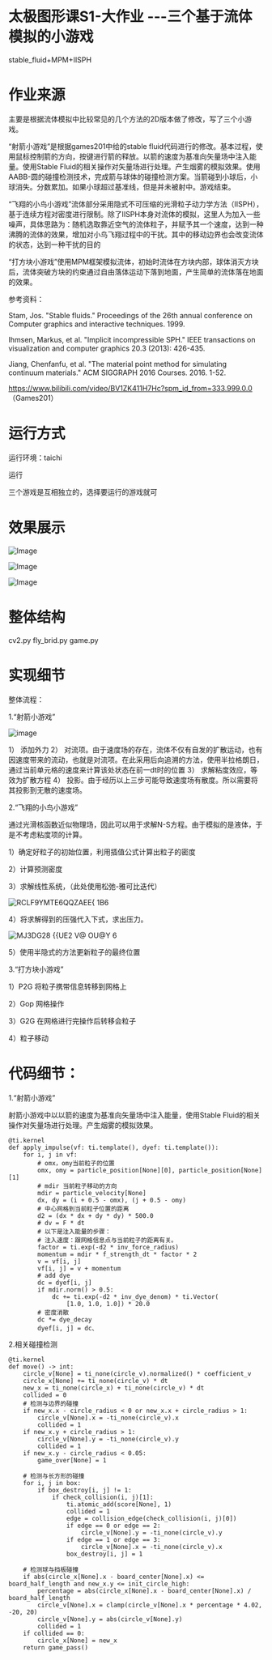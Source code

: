 # 太极图形课S1-大作业 ---三个基于流体模拟的小游戏
stable_fluid+MPM+IISPH


# 作业来源

主要是根据流体模拟中比较常见的几个方法的2D版本做了修改，写了三个小游戏。

“射箭小游戏”是根据games201中给的stable fluid代码进行的修改。基本过程，使用鼠标控制箭的方向，按键进行箭的释放。以箭的速度为基准向矢量场中注入能量。使用Stable Fluid的相关操作对矢量场进行处理。产生烟雾的模拟效果。使用AABB-圆的碰撞检测技术，完成箭与球体的碰撞检测方案。当箭碰到小球后，小球消失。分数累加。如果小球超过基准线，但是并未被射中。游戏结束。

“飞翔的小鸟小游戏”流体部分采用隐式不可压缩的光滑粒子动力学方法（IISPH），基于连续方程对密度进行限制。除了IISPH本身对流体的模拟，这里人为加入一些噪声，具体思路为：随机选取靠近空气的流体粒子，并赋予其一个速度，达到一种沸腾的流体的效果，增加对小鸟飞翔过程中的干扰。其中的移动边界也会改变流体的状态，达到一种干扰的目的

“打方块小游戏”使用MPM框架模拟流体，初始时流体在方块内部，球体消灭方块后，流体突破方块的约束通过自由落体运动下落到地面，产生简单的流体落在地面的效果。

参考资料：

Stam, Jos. "Stable fluids." Proceedings of the 26th annual conference on Computer graphics and interactive techniques. 1999.

Ihmsen, Markus, et al. "Implicit incompressible SPH." IEEE transactions on visualization and computer graphics 20.3 (2013): 426-435.

Jiang, Chenfanfu, et al. "The material point method for simulating continuum materials." ACM SIGGRAPH 2016 Courses. 2016. 1-52.

https://www.bilibili.com/video/BV1ZK411H7Hc?spm_id_from=333.999.0.0   （Games201）

# 运行方式

运行环境：taichi

运行

三个游戏是互相独立的，选择要运行的游戏就可


# 效果展示

![Image](https://github.com/MengMeng3399/HomeWork/blob/main/%E6%95%88%E6%9E%9C%E5%9B%BE--1.gif)

![Image](https://github.com/MengMeng3399/HomeWork/blob/main/%E6%95%88%E6%9E%9C%E5%9B%BE--2.gif)

![Image](https://github.com/MengMeng3399/HomeWork/blob/main/%E6%95%88%E6%9E%9C%E5%9B%BE--3.gif)


# 整体结构
cv2.py
fly_brid.py
game.py

# 实现细节

整体流程：

1.“射箭小游戏” 


![image](https://user-images.githubusercontent.com/86776127/147383025-6f63402f-2194-437d-baec-d1cb2cc10da3.png)

1） 添加外力
2） 对流项。由于速度场的存在，流体不仅有自发的扩散运动，也有因速度带来的流动，也就是对流项。在此采用后向追溯的方法，使用半拉格朗日，通过当前单元格的速度来计算该处状态在前一dt时的位置
3） 求解粘度效应，等效为扩散方程
4） 投影。由于经历以上三步可能导致速度场有散度。所以需要将其投影到无散的速度场。

2.“飞翔的小鸟小游戏”

通过光滑核函数近似物理场，因此可以用于求解N-S方程。由于模拟的是液体，于是不考虑粘度项的计算。

1）确定好粒子的初始位置，利用插值公式计算出粒子的密度

2）计算预测密度

3）求解线性系统，（此处使用松弛-雅可比迭代）

![RCLF9YM`TE6QQZAE`E{ 1B6](https://user-images.githubusercontent.com/86776127/147383141-e597b4a2-ff92-4db8-a1c1-7b11cbaf3bed.png)


4）将求解得到的压强代入下式，求出压力。

![MJ3DG28 {{UE2 V@ OU@Y 6](https://user-images.githubusercontent.com/86776127/147383157-df6c8dbd-99d2-4e6d-878d-27e50408c9f1.png)


5）使用半隐式的方法更新粒子的最终位置


3.“打方块小游戏”

1）P2G 将粒子携带信息转移到网格上

2）Gop 网格操作

3）G2G 在网格进行完操作后转移会粒子

4）粒子移动


# 代码细节：

1.“射箭小游戏” 

射箭小游戏中以以箭的速度为基准向矢量场中注入能量，使用Stable Fluid的相关操作对矢量场进行处理。产生烟雾的模拟效果。

~~~
@ti.kernel
def apply_impulse(vf: ti.template(), dyef: ti.template()):
    for i, j in vf:
        # omx，omy当前粒子的位置
        omx, omy = particle_position[None][0], particle_position[None][1]
        # mdir 当前粒子移动的方向
        mdir = particle_velocity[None]
        dx, dy = (i + 0.5 - omx), (j + 0.5 - omy)
        # 中心网格到当前粒子位置的距离
        d2 = (dx * dx + dy * dy) * 500.0
        # dv = F * dt
        # 以下是注入能量的步骤：
        # 注入速度：跟网格信息点与当前粒子的距离有关。
        factor = ti.exp(-d2 * inv_force_radius)
        momentum = mdir * f_strength_dt * factor * 2
        v = vf[i, j]
        vf[i, j] = v + momentum
        # add dye
        dc = dyef[i, j]
        if mdir.norm() > 0.5:
            dc += ti.exp(-d2 * inv_dye_denom) * ti.Vector(
                [1.0, 1.0, 1.0]) * 20.0
        # 密度消散
        dc *= dye_decay
        dyef[i, j] = dc、
   ~~~
      
      
2.相关碰撞检测

~~~
@ti.kernel
def move() -> int:
    circle_v[None] = ti_none(circle_v).normalized() * coefficient_v
    circle_x[None] += ti_none(circle_v) * dt
    new_x = ti_none(circle_x) + ti_none(circle_v) * dt
    collided = 0
    # 检测与边界的碰撞
    if new_x.x - circle_radius < 0 or new_x.x + circle_radius > 1:
        circle_v[None].x = -ti_none(circle_v).x
        collided = 1
    if new_x.y + circle_radius > 1:
        circle_v[None].y = -ti_none(circle_v).y
        collided = 1
    if new_x.y - circle_radius < 0.05:
        game_over[None] = 1

    # 检测与长方形的碰撞
    for i, j in box:
        if box_destroy[i, j] != 1:
            if check_collision(i, j)[1]:
                ti.atomic_add(score[None], 1)
                collided = 1
                edge = collision_edge(check_collision(i, j)[0])
                if edge == 0 or edge == 2:
                    circle_v[None].y = -ti_none(circle_v).y
                if edge == 1 or edge == 3:
                    circle_v[None].x = -ti_none(circle_v).x
                box_destroy[i, j] = 1

    # 检测球与挡板碰撞
    if abs(circle_x[None].x - board_center[None].x) <= board_half_length and new_x.y <= init_circle_high:
        percentage = abs(circle_x[None].x - board_center[None].x) / board_half_length
        circle_v[None].x = clamp(circle_v[None].x * percentage * 4.02, -20, 20)
        circle_v[None].y = abs(circle_v[None].y)
        collided = 1
    if collided == 0:
        circle_x[None] = new_x
    return game_pass()
~~~
